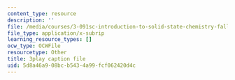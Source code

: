 ```yaml
---
content_type: resource
description: ''
file: /media/courses/3-091sc-introduction-to-solid-state-chemistry-fall-2010/5d8a46a908bcb5434a99fcf062420d4c_oDOs8Yxydo0.srt
file_type: application/x-subrip
learning_resource_types: []
ocw_type: OCWFile
resourcetype: Other
title: 3play caption file
uid: 5d8a46a9-08bc-b543-4a99-fcf062420d4c
---
```

